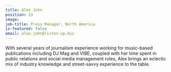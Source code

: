 ```yaml
---
title: Alex John
position: 13
image: 
job-title: Press Manager, North America
is-featured: false
email: alex.john@listen-up.biz
---
```


With several years of journalism experience working for music-based publications including DJ Mag and VIBE, coupled with her time spent in public relations and social media management roles, Alex brings an eclectic mix of industry knowledge and street-savvy experience to the table.